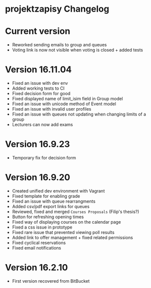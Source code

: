 # projektzapisy Changelog

# Current version

* Reworked sending emails to group and queues
* Voting link is now not visible when voting is closed + added tests

# Version 16.11.04

* Fixed an issue with dev env
* Added working tests to CI
* Fixed decision form for good
* Fixed displayed name of limit_isim field in Group model
* Fixed an issue with unicode method of Event model
* Fixed an issue with invalid user profiles
* Fixed an issue with queues not updating when changing limits of a group
* Lecturers can now add exams

# Version 16.9.23

* Temporary fix for decision form

# Version 16.9.20

* Created unified dev environment with Vagrant
* Fixed template for enabling grade
* Fixed an issue with queue rearrangments
* Added csv/pdf export links for queues
* Reviewed, fixed and merged `Courses Proposals` (Filip's thesis?)
* Button for refreshing opening times
* Fixed way of displaying courses on the calendar page
* Fixed a css issue in prototype
* Fixed rare issue that prevented viewing poll results
* Added link to offer management + fixed related permissions
* Fixed cyclical reservations
* Fixed email notifications

# Version 16.2.10

* First version recovered from BitBucket
